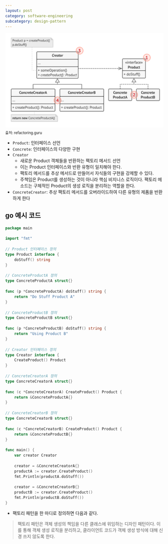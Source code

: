 ```yaml
---
layout: post
category: software-engineering
subcategory: design-pattern
---
```


![alt text](/assets/images/design-pattern/image/1/image.png)
<sub>출처: refactoring.guru</sub>

- `Product`: 인터페이스 선언
- `Concrete`: 인터페이스의 다양한 구현
- `Creator`
    - 새로운 Product 객체들을 반환하는 팩토리 메서드 선언
    - 이는 Product 인터페이스와 반환 유형이 일치해야 한다.
    - 팩토리 메서드를 추상 메서드로 만들어서 자식들의 구현을 강제할 수 있다.
    - 주책임은 Product를 생성하는 것이 아니라 핵심 비지니스 로직이다. 팩토리 메소드는 구체적인 Product의 생성 로직을 분리하는 역할을 한다.
- `ConcreteCreator`: 추상 팩토리 메서드를 오버라이드하여 다른 유형의 제품을 반환하게 한다

## go 예시 코드

```go
package main

import "fmt"

// Product 인터페이스 정의
type Product interface {
    doStuff() string
}

// ConcreteProductA 정의
type ConcreteProductA struct{}

func (p *ConcreteProductA) doStuff() string {
    return "Do Stuff Product A"
}

// ConcreteProductB 정의
type ConcreteProductB struct{}

func (p *ConcreteProductB) doStuff() string {
    return "Using Product B"
}

// Creator 인터페이스 정의
type Creator interface {
    CreateProduct() Product
}

// ConcreteCreatorA 정의
type ConcreteCreatorA struct{}

func (c *ConcreteCreatorA) CreateProduct() Product {
    return &ConcreteProductA{}
}

// ConcreteCreatorB 정의
type ConcreteCreatorB struct{}

func (c *ConcreteCreatorB) CreateProduct() Product {
    return &ConcreteProductB{}
}

func main() {
    var creator Creator

    creator = &ConcreteCreatorA{}
    productA := creator.CreateProduct()
    fmt.Println(productA.doStuff())

    creator = &ConcreteCreatorB{}
    productB := creator.CreateProduct()
    fmt.Println(productB.doStuff())
}
```

- 팩토리 패턴을 한 마디로 정의하면 다음과 같다.

> 팩토리 패턴은 객체 생성의 책임을 다른 클래스에 위임하는 디자인 패턴이다. 이를 통해 객체 생성 로직을 분리하고, 클라이언트 코드가 객체 생성 방식에 대해 신경 쓰지 않도록 한다.